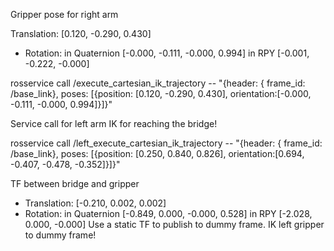 Gripper pose for right arm  

 Translation: [0.120, -0.290, 0.430]
- Rotation: in Quaternion [-0.000, -0.111, -0.000, 0.994]
            in RPY [-0.001, -0.222, -0.000]

 rosservice call /execute_cartesian_ik_trajectory -- "{header: { frame_id: /base_link}, poses: [{position: [0.120, -0.290, 0.430], orientation:[-0.000, -0.111, -0.000, 0.994]}]}"

Service call for left arm IK for reaching the bridge!

 rosservice call /left_execute_cartesian_ik_trajectory -- "{header: { frame_id: /base_link}, poses: [{position: [0.250, 0.840, 0.826], orientation:[0.694, -0.407, -0.478, -0.352]}]}"


TF between bridge and gripper

- Translation: [-0.210, 0.002, 0.002]
- Rotation: in Quaternion [-0.849, 0.000, -0.000, 0.528]
            in RPY [-2.028, 0.000, -0.000]
Use a static TF to publish to dummy frame. IK left gripper to dummy frame!

